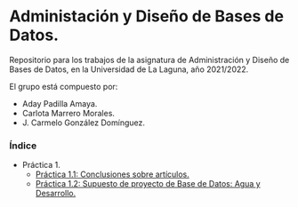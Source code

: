 # Administación y Diseño de Bases de Datos.
Repositorio para los trabajos de la asignatura de Administración y Diseño de Bases de Datos, en la Universidad de La Laguna, año 2021/2022.

El grupo está compuesto por:
 - Aday Padilla Amaya.
 - Carlota Marrero Morales.
 - J. Carmelo González Domínguez.


### Índice
 - Práctica 1.
     - [Práctica 1.1: Conclusiones sobre artículos.](./pr1/pr1.1/README.md)
     - [Práctica 1.2: Supuesto de proyecto de Base de Datos: Agua y Desarrollo.](./pr1/pr1.2/README.md)
     
